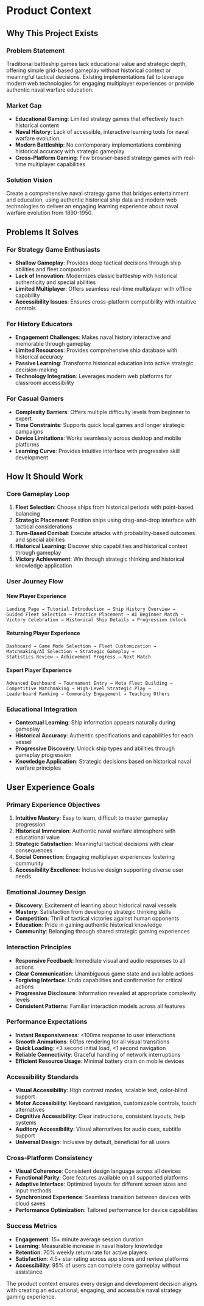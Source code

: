# Product Context

## Why This Project Exists

### Problem Statement
Traditional battleship games lack educational value and strategic depth, offering simple grid-based gameplay without historical context or meaningful tactical decisions. Existing implementations fail to leverage modern web technologies for engaging multiplayer experiences or provide authentic naval warfare education.

### Market Gap
- **Educational Gaming**: Limited strategy games that effectively teach historical content
- **Naval History**: Lack of accessible, interactive learning tools for naval warfare evolution
- **Modern Battleship**: No contemporary implementations combining historical accuracy with strategic gameplay
- **Cross-Platform Gaming**: Few browser-based strategy games with real-time multiplayer capabilities

### Solution Vision
Create a comprehensive naval strategy game that bridges entertainment and education, using authentic historical ship data and modern web technologies to deliver an engaging learning experience about naval warfare evolution from 1890-1950.

## Problems It Solves

### For Strategy Game Enthusiasts
- **Shallow Gameplay**: Provides deep tactical decisions through ship abilities and fleet composition
- **Lack of Innovation**: Modernizes classic battleship with historical authenticity and special abilities
- **Limited Multiplayer**: Offers seamless real-time multiplayer with offline capability
- **Accessibility Issues**: Ensures cross-platform compatibility with intuitive controls

### For History Educators
- **Engagement Challenges**: Makes naval history interactive and memorable through gameplay
- **Limited Resources**: Provides comprehensive ship database with historical accuracy
- **Passive Learning**: Transforms historical education into active strategic decision-making
- **Technology Integration**: Leverages modern web platforms for classroom accessibility

### For Casual Gamers
- **Complexity Barriers**: Offers multiple difficulty levels from beginner to expert
- **Time Constraints**: Supports quick local games and longer strategic campaigns
- **Device Limitations**: Works seamlessly across desktop and mobile platforms
- **Learning Curve**: Provides intuitive interface with progressive skill development

## How It Should Work

### Core Gameplay Loop
1. **Fleet Selection**: Choose ships from historical periods with point-based balancing
2. **Strategic Placement**: Position ships using drag-and-drop interface with tactical considerations
3. **Turn-Based Combat**: Execute attacks with probability-based outcomes and special abilities
4. **Historical Learning**: Discover ship capabilities and historical context through gameplay
5. **Victory Achievement**: Win through strategic thinking and historical knowledge application

### User Journey Flow

#### New Player Experience
```
Landing Page → Tutorial Introduction → Ship History Overview → 
Guided Fleet Selection → Practice Placement → AI Beginner Match → 
Victory Celebration → Historical Ship Details → Progression Unlock
```

#### Returning Player Experience
```
Dashboard → Game Mode Selection → Fleet Customization → 
Matchmaking/AI Selection → Strategic Gameplay → 
Statistics Review → Achievement Progress → Next Match
```

#### Expert Player Experience
```
Advanced Dashboard → Tournament Entry → Meta Fleet Building → 
Competitive Matchmaking → High-Level Strategic Play → 
Leaderboard Ranking → Community Engagement → Teaching Others
```

### Educational Integration
- **Contextual Learning**: Ship information appears naturally during gameplay
- **Historical Accuracy**: Authentic specifications and capabilities for each vessel
- **Progressive Discovery**: Unlock ship types and abilities through gameplay progression
- **Knowledge Application**: Strategic decisions based on historical naval warfare principles

## User Experience Goals

### Primary Experience Objectives
1. **Intuitive Mastery**: Easy to learn, difficult to master gameplay progression
2. **Historical Immersion**: Authentic naval warfare atmosphere with educational value
3. **Strategic Satisfaction**: Meaningful tactical decisions with clear consequences
4. **Social Connection**: Engaging multiplayer experiences fostering community
5. **Accessibility Excellence**: Inclusive design supporting diverse user needs

### Emotional Journey Design
- **Discovery**: Excitement of learning about historical naval vessels
- **Mastery**: Satisfaction from developing strategic thinking skills
- **Competition**: Thrill of tactical victories against human opponents
- **Education**: Pride in gaining authentic historical knowledge
- **Community**: Belonging through shared strategic gaming experiences

### Interaction Principles
- **Responsive Feedback**: Immediate visual and audio responses to all actions
- **Clear Communication**: Unambiguous game state and available actions
- **Forgiving Interface**: Undo capabilities and confirmation for critical actions
- **Progressive Disclosure**: Information revealed at appropriate complexity levels
- **Consistent Patterns**: Familiar interaction models across all features

### Performance Expectations
- **Instant Responsiveness**: <100ms response to user interactions
- **Smooth Animations**: 60fps rendering for all visual transitions
- **Quick Loading**: <3 second initial load, <1 second navigation
- **Reliable Connectivity**: Graceful handling of network interruptions
- **Efficient Resource Usage**: Minimal battery drain on mobile devices

### Accessibility Standards
- **Visual Accessibility**: High contrast modes, scalable text, color-blind support
- **Motor Accessibility**: Keyboard navigation, customizable controls, touch alternatives
- **Cognitive Accessibility**: Clear instructions, consistent layouts, help systems
- **Auditory Accessibility**: Visual alternatives for audio cues, subtitle support
- **Universal Design**: Inclusive by default, beneficial for all users

### Cross-Platform Consistency
- **Visual Coherence**: Consistent design language across all devices
- **Functional Parity**: Core features available on all supported platforms
- **Adaptive Interface**: Optimized layouts for different screen sizes and input methods
- **Synchronized Experience**: Seamless transition between devices with cloud saves
- **Performance Optimization**: Tailored performance for device capabilities

### Success Metrics
- **Engagement**: 15+ minute average session duration
- **Learning**: Measurable increase in naval history knowledge
- **Retention**: 70% weekly return rate for active players
- **Satisfaction**: 4.5+ star rating across app stores and review platforms
- **Accessibility**: 95% of users can complete core gameplay without assistance

The product context ensures every design and development decision aligns with creating an educational, engaging, and accessible naval strategy gaming experience.
